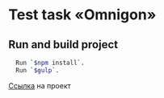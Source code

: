 # Test task «Omnigon»

## Run and build project
```bash
  Run `$npm install`.
  Run `$gulp`.
```

[Ссылка](https://egenie-mih.github.io/omnigon-test/build/index.html) на проект
